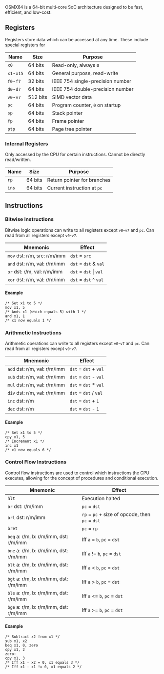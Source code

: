 OSMX64 is a 64-bit multi-core SoC architecture designed to be fast, efficient, and low-cost.

## Registers

Registers store data which can be accessed at any time. These include special registers for

| Name       | Size     | Purpose                             |
| ---------- | -------- | ----------------------------------- |
| `x0`       | 64 bits  | Read-only, always `0`               |
| `x1`-`x15` | 64 bits  | General purpose, read-write         |
| `f0`-`f7`  | 32 bits  | IEEE 754 single-precision number    |
| `d0`-`d7`  | 64 bits  | IEEE 754 double-precision number    |
| `v0`-`v7`  | 512 bits | SIMD vector data                    |
| `pc`       | 64 bits  | Program counter, `0` on startup     |
| `sp`       | 64 bits  | Stack pointer                       |
| `fp`       | 64 bits  | Frame pointer                       |
| `ptp`      | 64 bits  | Page tree pointer                   |

### Internal Registers

Only accessed by the CPU for certain instructions. Cannot be directly read/written.

| Name  | Size    | Purpose                     |
| ----- | ------- | --------------------------- |
| `rp`  | 64 bits | Return pointer for branches |
| `ins` | 64 bits | Current instruction at `pc` |

## Instructions

### Bitwise Instructions

Bitwise logic operations can write to all registers except `v0`-`v7` and `pc`. Can read from all registers except `v0`-`v7`.

| Mnemonic                     | Effect                 |
| ---------------------------- | ---------------------- |
| `mov` dst: r/m, src: r/m/imm | `dst` = `src`          |
| `and` dst: r/m, val: r/m/imm | `dst` = `dst` & `val`  |
| `or` dst: r/m, val: r/m/imm  | `dst` = `dst` \| `val` |
| `xor` dst: r/m, val: r/m/imm | `dst` = `dst` ^ `val`  |

#### Example
```
/* Set x1 to 5 */
mov x1, 5
/* Ands x1 (which equals 5) with 1 */
and x1, 1
/* x1 now equals 1 */
```

### Arithmetic Instructions

Arithmetic operations can write to all registers except `v0`-`v7` and `pc`. Can read from all registers except `v0`-`v7`.

| Mnemonic                     | Effect                |
| ---------------------------- | --------------------- |
| `add` dst: r/m, val: r/m/imm | `dst` = `dst` + `val` |
| `sub` dst: r/m, val: r/m/imm | `dst` = `dst` - `val` |
| `mul` dst: r/m, val: r/m/imm | `dst` = `dst` * `val` |
| `div` dst: r/m, val: r/m/imm | `dst` = `dst` / `val` |
| `inc` dst: r/m               | `dst` = `dst` + `1`   |
| `dec` dst: r/m                | `dst` = `dst` - `1`   |

#### Example
```
/* Set x1 to 5 */
cpy x1, 5
/* Increment x1 */
inc x1
/* x1 now equals 6 */
```

### Control Flow Instructions

Control flow instructions are used to control which instructions the CPU executes, allowing for the concept of procedures and conditional execution.

| Mnemonic                               | Effect                                          |
| -------------------------------------- | ----------------------------------------------- |
| `hlt`                                  | Execution halted                                |
| `br` dst: r/m/imm                      | `pc` = `dst`                                    |
| `brl` dst: r/m/imm                     | `rp` = `pc` + size of opcode, then `pc` = `dst` |
| `bret`                                 | `pc` = `rp`                                     |
| `beq` a: r/m, b: r/m/imm, dst: r/m/imm | Iff `a` = `b`, `pc` = `dst`                     |
| `bne` a: r/m, b: r/m/imm, dst: r/m/imm | Iff `a` != `b`, `pc` = `dst`                    |
| `blt` a: r/m, b: r/m/imm, dst: r/m/imm | Iff `a` < `b`, `pc` = `dst`                     |
| `bgt` a: r/m, b: r/m/imm, dst: r/m/imm | Iff `a` > `b`, `pc` = `dst`                     |
| `ble` a: r/m, b: r/m/imm, dst: r/m/imm | Iff `a` <= `b`, `pc` = `dst`                    |
| `bge` a: r/m, b: r/m/imm, dst: r/m/imm | Iff `a` >= `b`, `pc` = `dst`                    |

#### Example
```
/* Subtract x2 from x1 */
sub x1, x2
beq x1, 0, zero
cpy x1, 2
zero:
cpy x1, 3
/* Iff x1 - x2 = 0, x1 equals 3 */
/* Iff x1 - x1 != 0, x1 equals 2 */
